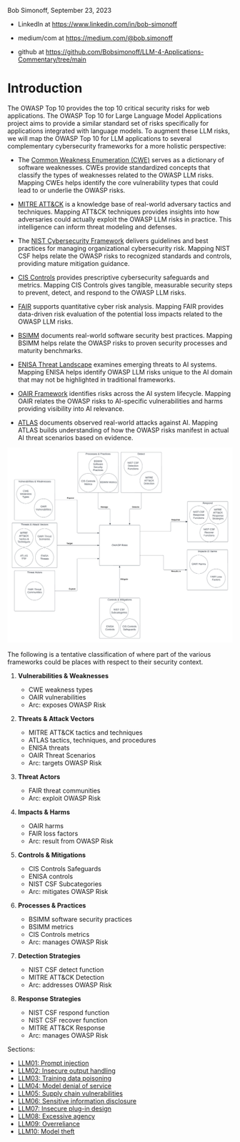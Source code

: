 Bob Simonoff, September 23, 2023

- LinkedIn at https://www.linkedin.com/in/bob-simonoff

- medium/com at https://medium.com/@bob.simonoff

- github at https://github.com/Bobsimonoff/LLM-4-Applications-Commentary/tree/main


# Introduction
The OWASP Top 10 provides the top 10 critical security risks for web applications. The OWASP Top 10 for Large Language Model Applications project aims to provide a similar standard set of risks specifically for applications integrated with language models. To augment these LLM risks, we will map the OWASP Top 10 for LLM applications to several complementary cybersecurity frameworks for a more holistic perspective:

- The [Common Weakness Enumeration (CWE)](https://cwe.mitre.org/) serves as a dictionary of software weaknesses. CWEs provide standardized concepts that classify the types of weaknesses related to the OWASP LLM risks. Mapping CWEs helps identify the core vulnerability types that could lead to or underlie the OWASP risks.

- [MITRE ATT&CK](https://attack.mitre.org/) is a knowledge base of real-world adversary tactics and techniques. Mapping ATT&CK techniques provides insights into how adversaries could actually exploit the OWASP LLM risks in practice. This intelligence can inform threat modeling and defenses.

- The [NIST Cybersecurity Framework](https://www.nist.gov/cyberframework) delivers guidelines and best practices for managing organizational cybersecurity risk. Mapping NIST CSF helps relate the OWASP risks to recognized standards and controls, providing mature mitigation guidance.

- [CIS Controls](https://www.cisecurity.org/controls/) provides prescriptive cybersecurity safeguards and metrics. Mapping CIS Controls gives tangible, measurable security steps to prevent, detect, and respond to the OWASP LLM risks.

- [FAIR](https://www.riskmanagementinsight.com/) supports quantitative cyber risk analysis. Mapping FAIR provides data-driven risk evaluation of the potential loss impacts related to the OWASP LLM risks.

- [BSIMM](https://www.bsimm.com/) documents real-world software security best practices. Mapping BSIMM helps relate the OWASP risks to proven security processes and maturity benchmarks.

- [ENISA Threat Landscape](https://www.enisa.europa.eu/) examines emerging threats to AI systems. Mapping ENISA helps identify OWASP LLM risks unique to the AI domain that may not be highlighted in traditional frameworks.

- [OAIR Framework](https://www.operationalizingai.org/) identifies risks across the AI system lifecycle. Mapping OAIR relates the OWASP risks to AI-specific vulnerabilities and harms providing visibility into AI relevance.

- [ATLAS](https://atlas.mitre.org/) documents observed real-world attacks against AI. Mapping ATLAS builds understanding of how the OWASP risks manifest in actual AI threat scenarios based on evidence.


![alt text](./LLM-Top-10-Framework-Mappings/images/Security-Frameworks-Template.png)



The following is a tentative classification of where part of the various frameworks could be places with respect to their security context.

1. **Vulnerabilities & Weaknesses**
   - CWE weakness types
   - OAIR vulnerabilities
   - Arc: exposes OWASP Risk

2. **Threats & Attack Vectors**
   - MITRE ATT&CK tactics and techniques
   - ATLAS tactics, techniques, and procedures
   - ENISA threats
   - OAIR Threat Scenarios
   - Arc: targets OWASP Risk

3. **Threat Actors**
   - FAIR threat communities
   - Arc: exploit OWASP Risk

4. **Impacts & Harms**
   - OAIR harms
   - FAIR loss factors
   - Arc: result from OWASP Risk

5. **Controls & Mitigations**
   - CIS Controls Safeguards
   - ENISA controls
   - NIST CSF Subcategories
   - Arc: mitigates OWASP Risk

6. **Processes & Practices**
   - BSIMM software security practices
   - BSIMM metrics
   - CIS Controls metrics
   - Arc: manages OWASP Risk

7. **Detection Strategies**
   - NIST CSF detect function
   - MITRE ATT&CK Detection
   - Arc: addresses OWASP Risk

8. **Response Strategies**
   - NIST CSF respond function
   - NIST CSF recover function
   - MITRE ATT&CK Response
   - Arc: manages OWASP Risk


Sections:

- [LLM01: Prompt injection](./LLM-Top-10-Framework-Mappings/OWASP-Mappings-to-other-frameworks-LLM01-PromptInj.md)
- [LLM02: Insecure output handling](./LLM-Top-10-Framework-Mappings/OWASP-Mappings-to-other-frameworks-LLM02-InsecureOutput.md) 
- [LLM03: Training data poisoning](./LLM-Top-10-Framework-Mappings/OWASP-Mappings-to-other-frameworks-LLM03-TrainingDataPoisoning.md)
- [LLM04: Model denial of service](./LLM-Top-10-Framework-Mappings/OWASP-Mappings-to-other-frameworks-LLM04-ModelDoS.md)
- [LLM05: Supply chain vulnerabilities](./LLM-Top-10-Framework-Mappings/OWASP-Mappings-to-other-frameworks-LLM05-SupplyChain.md)
- [LLM06: Sensitive information disclosure](./LLM-Top-10-Framework-Mappings/OWASP-Mappings-to-other-frameworks-LLM06-SensitiveInfoDisclosure.md)
- [LLM07: Insecure plug-in design](./LLM-Top-10-Framework-Mappings/OWASP-Mappings-to-other-frameworks-LLM07-InsecurePlugin.md)
- [LLM08: Excessive agency](./LLM-Top-10-Framework-Mappings/OWASP-Mappings-to-other-frameworks-LLM08-ExcessiveAgency.md)
- [LLM09: Overreliance](./LLM-Top-10-Framework-Mappings/OWASP-Mappings-to-other-frameworks-LLM09-Overreliance.md)
- [LLM10: Model theft](./LLM-Top-10-Framework-Mappings/OWASP-Mappings-to-other-frameworks-LLM10-ModelTheft.md)
